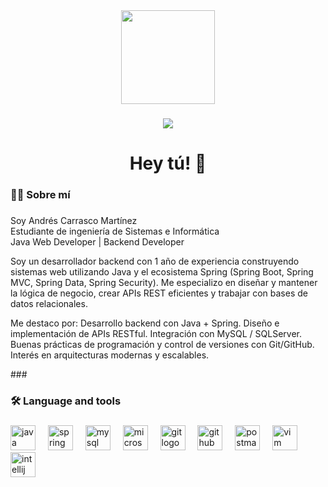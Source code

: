 <div align="center">
  <img height="150" src="https://media.giphy.com/media/M9gbBd9nbDrOTu1Mqx/giphy.gif"  />
</div>

###

<div align="center">
  <img src="https://visitor-badge.laobi.icu/badge?page_id=HoldenAndy.HoldenAndy&right_color=green"  />
</div>

###

<h1 align="center">Hey tú! 👋</h1>

###

<h3 align="left">👩‍💻  Sobre mí</h3>

###

<p align="left">Soy Andrés Carrasco Martínez<br>Estudiante de ingeniería de Sistemas e Informática<br>Java Web Developer | Backend Developer</p>
<p align="left">Soy un desarrollador backend con 1 año de experiencia construyendo sistemas web utilizando Java y el ecosistema Spring (Spring Boot, Spring MVC, Spring Data, Spring Security). Me especializo en diseñar y mantener la lógica de negocio, crear APIs REST eficientes y trabajar con bases de datos relacionales.

Me destaco por:
Desarrollo backend con Java + Spring.
Diseño e implementación de APIs RESTful.
Integración con MySQL / SQLServer.
Buenas prácticas de programación y control de versiones con Git/GitHub.
Interés en arquitecturas modernas y escalables.
</p>
###

<h3 align="left">🛠 Language and tools</h3>

###

<div align="left">
  <img src="https://cdn.jsdelivr.net/gh/devicons/devicon/icons/java/java-original.svg" height="40" alt="java logo"  />
  <img width="12" />
  <img src="https://cdn.jsdelivr.net/gh/devicons/devicon/icons/spring/spring-original.svg" height="40" alt="spring logo"  />
  <img width="12" />
  <img src="https://cdn.jsdelivr.net/gh/devicons/devicon/icons/mysql/mysql-original.svg" height="40" alt="mysql logo"  />
  <img width="12" />
  <img src="https://cdn.jsdelivr.net/gh/devicons/devicon/icons/microsoftsqlserver/microsoftsqlserver-plain.svg" height="40" alt="microsoftsqlserver logo"  />
  <img width="12" />
  <img src="https://cdn.jsdelivr.net/gh/devicons/devicon/icons/git/git-original.svg" height="40" alt="git logo"  />
  <img width="12" />
  <img src="https://skillicons.dev/icons?i=github" height="40" alt="github logo"  />
  <img width="12" />
  <img src="https://skillicons.dev/icons?i=postman" height="40" alt="postman logo"  />
  <img width="12" />
  <img src="https://cdn.jsdelivr.net/gh/devicons/devicon/icons/vim/vim-original.svg" height="40" alt="vim logo"  />
  <img width="12" />
  <img src="https://cdn.jsdelivr.net/gh/devicons/devicon/icons/intellij/intellij-original.svg" height="40" alt="intellij logo"  />
  <img width="12" />
</div>

